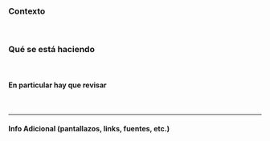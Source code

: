 
### Contexto
​
### Qué se está haciendo
​
#### En particular hay que revisar
​

-----------
#### Info Adicional (pantallazos, links, fuentes, etc.)